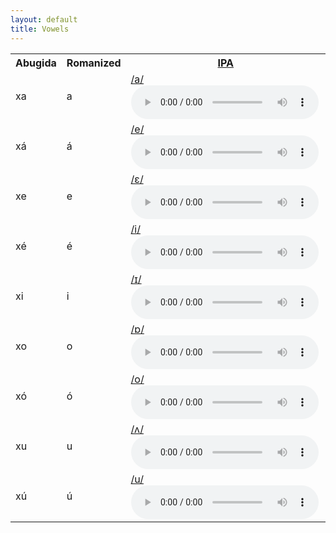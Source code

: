 ```yaml
---
layout: default
title: Vowels
---
```

<table>
    <tr>
        <th>Abugida</th>
        <th>Romanized</th>
        <th><a href='https://en.wikipedia.org/wiki/International_Phonetic_Alphabet_chart'>IPA</a></th>
    </tr>
    <tr>
        <td><ab>xa</ab></td>
        <td>a</td>
        <td>
            <a href='https://en.wikipedia.org/wiki/Open_front_unrounded_vowel'>/a/</a>
            <audio controls>
                <source src="sounds/vowels/Open_front_unrounded_vowel.ogg" type="audio/mpeg">
            </audio>
        </td>
    </tr>
    <tr>
        <td><ab>xá</ab></td>
        <td>á</td>
        <td>
            <a href='https://en.wikipedia.org/wiki/Close-mid_front_unrounded_vowel'>/e/</a>
            <audio controls>
                <source src="sounds/vowels/Close-mid_front_unrounded_vowel.ogg" type="audio/mpeg">
            </audio>
        </td>
    </tr>
    <tr>
        <td><ab>xe</ab></td>
        <td>e</td>
        <td>
            <a href='https://en.wikipedia.org/wiki/Open-mid_front_unrounded_vowel'>/ɛ/</a>
            <audio controls>
                <source src="sounds/vowels/Open-mid_front_unrounded_vowel.ogg" type="audio/mpeg">
            </audio>
        </td>
    </tr>
    <tr>
        <td><ab>xé</ab></td>
        <td>é</td>
        <td>
            <a href='https://en.wikipedia.org/wiki/Close_front_unrounded_vowel'>/i/</a>
            <audio controls>
                <source src="sounds/vowels/Close_front_unrounded_vowel.ogg" type="audio/mpeg">
            </audio>
        </td>
    </tr>
    <tr>
        <td><ab>xi</ab></td>
        <td>i</td>
        <td>
            <a href='https://en.wikipedia.org/wiki/Near-close_near-front_unrounded_vowel'>/ɪ/</a>
            <audio controls>
                <source src="sounds/vowels/Near-close_near-front_unrounded_vowel.ogg" type="audio/mpeg">
            </audio>
        </td>
    </tr>
    <tr>
        <td><ab>xo</ab></td>
        <td>o</td>
        <td>
            <a href='https://en.wikipedia.org/wiki/Open_back_rounded_vowel'>/ɒ/</a>
            <audio controls>
                <source src="sounds/vowels/PR-open_back_rounded_vowel.ogg" type="audio/mpeg">
            </audio>
        </td>
    </tr>
    <tr>
        <td><ab>xó</ab></td>
        <td>ó</td>
        <td>
            <a href='https://en.wikipedia.org/wiki/Close-mid_back_rounded_vowel'>/o/</a>
            <audio controls>
                <source src="sounds/vowels/Close-mid_back_rounded_vowel.ogg" type="audio/mpeg">
            </audio>
        </td>
    </tr>
    <tr>
        <td><ab>xu</ab></td>
        <td>u</td>
        <td>
            <a href='https://en.wikipedia.org/wiki/Open-mid_back_unrounded_vowel'>/ʌ/</a>
            <audio controls>
                <source src="sounds/vowels/PR-open-mid_back_unrounded_vowel2.ogg" type="audio/mpeg">
            </audio>
        </td>
    </tr>
    <tr>
        <td><ab>xú</ab></td>
        <td>ú</td>
        <td>
            <a href='https://en.wikipedia.org/wiki/Close_back_rounded_vowel'>/u/</a>
            <audio controls>
                <source src="sounds/vowels/Close_back_rounded_vowel.ogg" type="audio/mpeg">
            </audio>
        </td>
    </tr>
</table>
